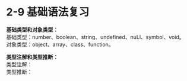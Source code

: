 # 2-9 基础语法复习
**基础类型和对象类型：**  
基础类型：number、boolean、string、undefined、nuLl、symbol、void。  
对象类型：object、array、class、function。  
  
**类型注解和类型推断：**  
类型注解：  
类型推断：  